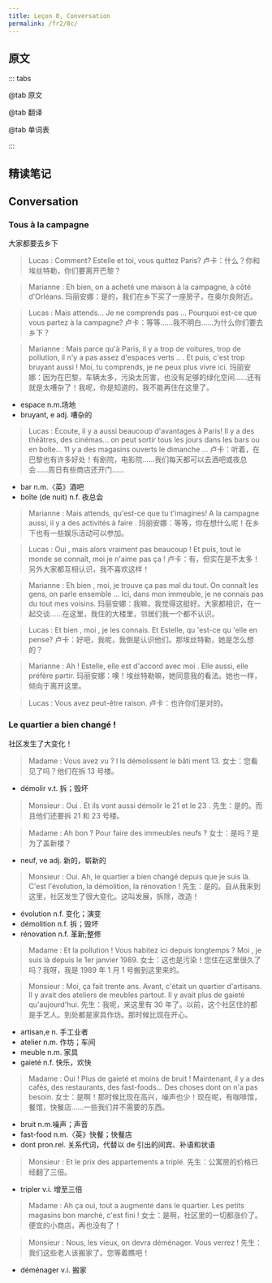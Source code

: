 ```yaml
---
title: Leçon 8, Conversation
permalink: /fr2/8c/
---
```


## 原文

::: tabs

@tab 原文

@tab 翻译

@tab 单词表

:::

## 精读笔记

## Conversation

### Tous à la campagne

大家都要去乡下

> Lucas : Comment? Estelle et toi, vous quittez Paris?
> 卢卡：什么？你和埃丝特勒，你们要离开巴黎？

> Marianne : Eh bien, on a acheté une maison à la campagne, à côté d'Orléans.
> 玛丽安娜：是的，我们在乡下买了一座房子，在奥尔良附近。

> Lucas : Mais attends... Je ne comprends pas ... Pourquoi est-ce que vous partez à la campagne?
> 卢卡：等等……我不明白……为什么你们要去乡下？

> Marianne : Mais parce qu'à Paris, il y a trop de voitures, trop de pollution, il n'y a pas assez d'espaces verts .. . Et puis, c'est trop bruyant aussi ! Moi, tu comprends, je ne peux plus vivre ici.
> 玛丽安娜：因为在巴黎，车辆太多，污染太厉害，也没有足够的绿化空间……还有就是太嘈杂了！我呢，你是知道的，我不能再住在这里了。

- espace n.m.场地
- bruyant, e adj. 嘈杂的

> Lucas : Écoute, il y a aussi beaucoup d'avantages à Paris! Il y a des théâtres, des cinémas... on peut sortir tous les jours dans les bars ou en boîte... 11 y a des magasins ouverts le dimanche ...
> 卢卡：听着，在巴黎也有许多好处！有剧院，电影院……我们每天都可以去酒吧或夜总会……周日有些商店还开门……

- bar n.m.〈英》酒吧
- boîte (de nuit) n.f. 夜总会

> Marianne : Mais attends, qu'est-ce que tu t'imagines! A la campagne aussi, il y a des activités à faire .
> 玛丽安娜：等等，你在想什么呢！在乡下也有一些娱乐活动可以参加。

> Lucas : Oui , mais alors vraiment pas beaucoup ! Et puis, tout le monde se connaît, moi je n'aime pas ça !
> 卢卡：有，但实在是不太多！另外大家都互相认识，我不喜欢这样！

> Marianne : Eh bien , moi, je trouve ça pas mal du tout. On connaît les gens, on parle ensemble ... Ici, dans mon immeuble, je ne connais pas du tout mes voisins.
> 玛丽安娜：我嘛，我觉得这挺好。大家都相识，在一起交谈……在这里，我住的大楼里，邻居们我一个都不认识。

> Lucas : Et bien , moi , je les connais. Et Estelle, qu 'est-ce qu 'elle en pense?
> 卢卡：好吧，我呢，我倒是认识他们。那埃丝特勒，她是怎么想的？

> Marianne : Ah ! Estelle, elle est d'accord avec moi . Elle aussi, elle préfère partir.
> 玛丽安娜：噢！埃丝特勒嘛，她同意我的看法。她也一样，倾向于离开这里。

> Lucas : Vous avez peut-être raison.
> 卢卡：也许你们是对的。

### Le quartier a bien changé !

社区发生了大变化！

> Madame : Vous avez vu ? l ls démolissent le bâti ment 13.
> 女士：您看见了吗？他们在拆 13 号楼。

- démolir v.t. 拆；毁坏

> Monsieur : Oui . Et ils vont aussi démolir le 21 et le 23 .
> 先生：是的。而且他们还要拆 21 和 23 号楼。

> Madame : Ah bon ? Pour faire des immeubles neufs ?
> 女士：是吗？是为了盖新楼？

- neuf, ve adj. 新的，崭新的

> Monsieur : Oui. Ah, le quartier a bien changé depuis que je suis là. C'est l'évolution, la démolition, la rénovation !
> 先生：是的。自从我来到这里，社区发生了很大变化。这叫发展，拆除，改造！

- évolution n.f. 变化；演变
- démolition n.f. 拆；毁坏
- rénovation n.f. 革新;整修

> Madame : Et la pollution ! Vous habitez ici depuis longtemps ? Moi , je suis là depuis le 1er janvier 1989.
> 女士：这也是污染！您住在这里很久了吗？我呀，我是 1989 年 1 月 1 号搬到这里来的。

> Monsieur : Moi, ça fait trente ans. Avant, c'était un quartier d'artisans. Il y avait des ateliers de meubles partout. Il y avait plus de gaieté qu'aujourd'hui.
> 先生：我呢，来这里有 30 年了。以前，这个社区住的都是手艺人。到处都是家具作坊。那时候比现在开心。

- artisan,e n. 手工业者
- atelier n.m. 作坊；车间
- meuble n.m. 家具
- gaieté n.f. 快乐，欢快

> Madame : Oui ! Plus de gaieté et moins de bruit ! Maintenant, il y a des cafés, des restaurants, des fast-foods... Des choses dont on n'a pas besoin.
> 女士：是啊！那时候比现在高兴，噪声也少！现在呢，有咖啡馆，餐馆，快餐店……一些我们并不需要的东西。

- bruit n.m.噪声；声音
- fast-food n.m.〈英》快餐；快餐店
- dont pron.rel. 关系代词，代替以 de 引出的间宾、补语和状语

> Monsieur : Et le prix des appartements a triplé.
> 先生：公寓房的价格已经翻了三倍。

- tripler v.i. 增至三倍

> Madame : Ah ça oui, tout a augmenté dans le quartier. Les petits magasins bon marché, c'est fini !
> 女士：是啊，社区里的一切都涨价了。便宜的小商店，再也没有了！

> Monsieur : Nous, les vieux, on devra déménager. Vous verrez !
> 先生：我们这些老人该搬家了。您等着瞧吧！

- déménager v.i. 搬家
